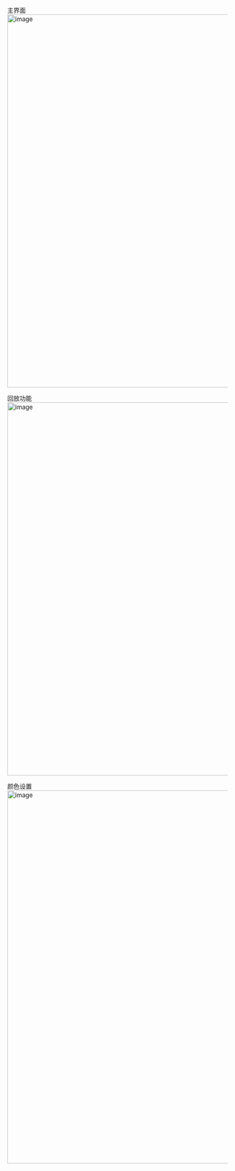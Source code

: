 主界面
<img width="1323" height="854" alt="image" src="https://github.com/user-attachments/assets/d315a49c-b38f-48b3-8132-91bf1c88f74f" />

回放功能
<img width="1323" height="854" alt="image" src="https://github.com/user-attachments/assets/0622e0ad-1145-48f1-a438-45733bd9a06c" />

颜色设置
<img width="1323" height="854" alt="image" src="https://github.com/user-attachments/assets/2407d2b3-580a-4122-a71a-1958fbb24acc" />
